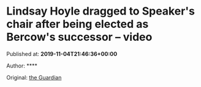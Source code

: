 
# Lindsay Hoyle dragged to Speaker's chair after being elected as Bercow's successor – video

Published at: **2019-11-04T21:46:36+00:00**

Author: ****

Original: [the Guardian](https://www.theguardian.com/politics/video/2019/nov/04/lindsay-hoyle-elected-next-speaker-of-the-house-of-commons-and-dragged-to-the-chair-video)



